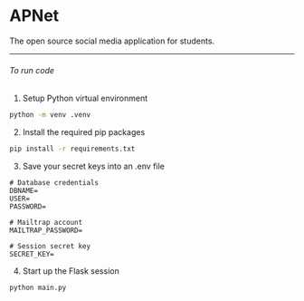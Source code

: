 # APNet
The open source social media application for students.

---

###### To run code
1. Setup Python virtual environment
```sh
python -m venv .venv
```

2. Install the required pip packages
```sh
pip install -r requirements.txt
```

3. Save your secret keys into an .env file
```env
# Database credentials
DBNAME=
USER=
PASSWORD=

# Mailtrap account
MAILTRAP_PASSWORD=

# Session secret key
SECRET_KEY=
```

4. Start up the Flask session
```sh
python main.py
```